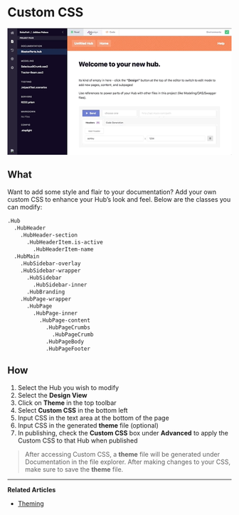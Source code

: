 # Custom CSS

![Applying Custom CSS](https://github.com/stoplightio/docs/blob/develop/assets/gifs/hubs-custom-css.gif?raw=true)

## What 

Want to add some style and flair to your documentation? Add your own custom CSS to enhance your Hub’s look and feel. Below are the classes you can modify: 

```
.Hub
  .HubHeader
    .HubHeader-section
      .HubHeaderItem.is-active
        .HubHeaderItem-name
  .HubMain
    .HubSidebar-overlay
    .HubSidebar-wrapper
      .HubSidebar
        .HubSidebar-inner
      .HubBranding
    .HubPage-wrapper
      .HubPage
        .HubPage-inner
          .HubPage-content
            .HubPageCrumbs
              .HubPageCrumb 
            .HubPageBody 
            .HubPageFooter
```

## How

1. Select the Hub you wish to modify 
2. Select the **Design View**
3. Click on **Theme** in the top toolbar 
4. Select **Custom CSS** in the bottom left 
5. Input CSS in the text area at the bottom of the page 
6. Input CSS in the generated **theme** file (optional)
7. In publishing, check the **Custom CSS** box under **Advanced** to apply the Custom CSS to that Hub when published

>After accessing Custom CSS, a **theme** file will be generated under Documentation in the file explorer. After making changes to your CSS, make sure to save the **theme** file. 

---
**Related Articles**
- [Theming](/documentation/design/theming)

